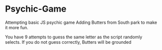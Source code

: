 # Psychic-Game
Attempting basic JS psychic game
Adding Butters from South park to make it more fun.

You have 9 attempts to guess the same letter as the script randomly selects. 
If you do not guess correctly, Butters will be grounded
